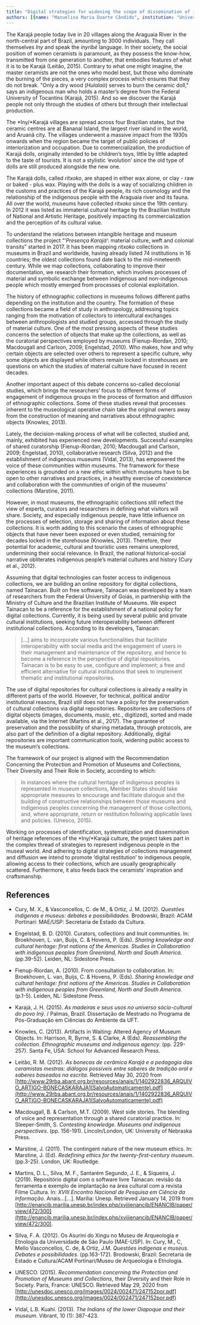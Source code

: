 ```yaml
---
title: "Digital strategies for widening the scope of dissemination of indigenous cultures: the Presença Karajá Project and the Tainacan Platform"
authors: [{name: "Manuelina Maria Duarte Cândido", institution: "Université de Liège and PPGAS/FCS/UFG – Liège, Brazil"}, {name: "Luciana Conrado Martins", institution: "Percebe e Projeto Tainacan – Network Intelligence Laboratory/ FCI/UNB – São Paulo, Brazil"}, {name: "Andréa Dias Vial", institution: "Independent Researcher, Dra. História Social – São Paulo, Brazil"}]
---
```


The Karajá people today live in 20 villages along the Araguaia River in
the north-central part of Brazil, amounting to 3000 individuals. They
call themselves *Iny* and speak the *inyribè* language. In their
society, the social position of women ceramists is paramount, as they
possess the know-how, transmitted from one generation to another, that
embodies features of what it is to be Karajá (Leitão, 2015). Contrary to
what one might imagine, the master ceramists are not the ones who model
best, but those who dominate the burning of the pieces, a very complex
process which ensures that they do not break. \"Only a dry wood
(*Hulalaò*) serves to burn the ceramic doll,\" says an indigenous man
who holds a master’s degree from the Federal University of Tocantins
(Karajá, 2015). And so we discover the Karajá people not only through
the studies of others but through their intellectual production.

The *Iny/*Karajá villages are spread across four Brazilian states, but
the ceramic centres are at Bananal Island, the largest river island in
the world, and Aruanã city. The villages underwent a massive impact from
the 1930s onwards when the region became the target of public policies
of interiorization and occupation. Due to commercialization, the
production of Karajá dolls, originally intended to be children’s toys,
little by little adapted to the taste of tourists. It is not a stylistic
‘evolution’ since the old type of dolls are still produced alongside
the new one.

The Karajá dolls, called *ritxoko*, are shaped in either wax alone, or
clay - raw or baked - plus wax. Playing with the dolls is a way of
socializing children in the customs and practices of the Karajá people,
its rich cosmology and the relationship of the indigenous people with
the Araguaia river and its fauna. All over the world, museums have
collected *ritxoko* since the 19th century. In 2012 it was listed as
immaterial cultural heritage by the Brazilian Institute of National and
Artistic Heritage, positively impacting its commercialization and the
perception of its cultural value.

To understand the relations between intangible heritage and museum
collections the project “‘*Presença Karajá*’: material culture, weft and
colonial transits” started in 2017. It has been mapping *ritxoko*
collections in museums in Brazil and worldwide, having already listed 74
institutions in 16 countries; the oldest collections found date back to
the mid-nineteenth century. While we map collections, collaborating to
improve their documentation, we research their formation, which involves
processes of material and symbolic exchange between indigenous and
non-indigenous people which mostly emerged from processes of colonial
exploitation.

The history of ethnographic collections in museums follows different
paths depending on the institution and the country. The formation of
these collections became a field of study in anthropology, addressing
topics ranging from the motivation of collectors to intercultural
exchanges between anthropologists and studied groups, accessed through
the study of material culture. One of the most pressing aspects of these
studies concerns the selection of objects that make up the collections,
as well as the curatorial perspectives employed by museums
(Fienup-Riordan, 2010; Macdougall and Carlson, 2009; Engelstad, 2010).
Who makes, how and why certain objects are selected over others to
represent a specific culture, why some objects are displayed while
others remain locked in storehouses are questions on which the studies
of material culture have focused in recent decades.

Another important aspect of this debate concerns so-called decolonial
studies, which brings the researchers’ focus to different forms of
engagement of indigenous groups in the process of formation and
diffusion of ethnographic collections. Some of these studies reveal that
processes inherent to the museological operative chain take the original
owners away from the construction of meaning and narratives about
ethnographic objects (Knowles, 2013).

Lately, the decision-making process of what will be collected, studied
and, mainly, exhibited has experienced new developments. Successful
examples of shared curatorship (Fienup-Riordan, 2010; Macdougall and
Carlson, 2009; Engelstad, 2010), collaborative research (Silva, 2012)
and the establishment of indigenous museums (Vidal, 2013), has empowered
the voice of these communities within museums. The framework for these
experiences is grounded on a new ethic within which museums have to be
open to other narratives and practices, in a healthy exercise of
coexistence and collaboration with the communities of origin of the
museums’ collections (Marstine, 2011).

However, in most museums, the ethnographic collections still reflect the
view of experts, curators and researchers in defining what visitors will
share. Society, and especially indigenous people, have little influence
on the processes of selection, storage and sharing of information about
these collections. It is worth adding to this scenario the cases of
ethnographic objects that have never been exposed or even studied,
remaining for decades locked in the storehouse (Knowles, 2013).
Therefore, their potential for academic, cultural and touristic uses
remains unexplored, undermining their social relevance. In Brazil, the
national historical-social narrative obliterates indigenous people’s
material cultures and history (Cury et al., 2012).

Assuming that digital technologies can foster access to indigenous
collections, we are building an online repository for digital
collections, named Tainacan. Built on free software, Tainacan was
developed by a team of researchers from the Federal University of Goiás,
in partnership with the Ministry of Culture and the Brazilian Institute
of Museums. We expect Tainacan to be a reference for the establishment
of a national policy for digital collections. Currently, it is being
used by several public and private cultural institutions, seeking future
interoperability between different institutional collections. According
to its developers, Tainacan:

> \[\...\] aims to incorporate various functionalities that facilitate
> interoperability with social media and the engagement of users in
> their management and maintenance of the repository, and hence to
> become a reference in the perspective of digital repositories.
> Tainacan is to be easy to use, configure and implement; a free and
> efficient alternative for cultural institutions that seek to implement
> thematic and institutional repositories.

The use of digital repositories for cultural collections is already a
reality in different parts of the world. However, for technical,
political and/or institutional reasons, Brazil still does not have a
policy for the preservation of cultural collections via digital
repositories. Repositories are collections of digital objects (images,
documents, music, etc., digitized), sorted and made available, via the
Internet (Martins et al., 2017). The guarantee of preservation and the
possibility of sharing metadata, through protocols, are also part of the
definition of a digital repository. Additionally, digital repositories
are important communication tools, widening public access to the
museum’s collections.

The framework of our project is aligned with the Recommendation
Concerning the Protection and Promotion of Museums and Collections,
Their Diversity and Their Role in Society, according to which:

> In instances where the cultural heritage of indigenous peoples is
> represented in museum collections, Member States should take
> appropriate measures to encourage and facilitate dialogue and the
> building of constructive relationships between those museums and
> indigenous peoples concerning the management of those collections,
> and, where appropriate, return or restitution following applicable
> laws and policies. (Unesco, 2015).

Working on processes of identification, systematization and
dissemination of heritage references of the *Iny/*Karajá culture, the
project takes part in the complex thread of strategies to represent
indigenous people in the museal world. And adhering to digital
strategies of collections management and diffusion we intend to promote
‘digital restitution’ to indigenous people, allowing access to their
collections, which are usually geographically scattered. Furthermore, it
also feeds back the ceramists’ inspiration and craftsmanship.

## References

- Cury, M. X., & Vasconcellos, C. de M., & Ortiz, J. M. (2012).
  *Questões indígenas e museus: debates e possibilidades.* Brodowski,
  Brazil: ACAM Portinari: MAE/USP: Secretaria de Estado da Cultura.
- Engelstad, B. D. (2010). Curators, collections and Inuit communities.
  In: Broekhoven, L. van, Buijs, C. & Hovens, P. (Eds). *Sharing
  knowledge and cultural heritage: first nations of the Americas.
  Studies in Collaboration with indigenous peoples from Greenland, North
  and South America*. (pp.39-52). Leiden, NL: Sidestone Press.

- Fienup-Riordan, A. (2010). From consultation to collaboration. In:
  Broekhoven, L. van, Buijs, C. & Hovens, P. (Eds). *Sharing knowledge
  and cultural heritage: first nations of the Americas. Studies in
  Collaboration with indigenous peoples from Greenland, North and South
  America.* (p.1-5). Leiden, NL: Sidestone Press.

- Karajá, J. H. (2015). *As madeiras e seus usos no universo
  sócio-cultural do povo Inỹ*. / Palmas, Brazil. Dissertação de Mestrado
  no Programa de Pós-Graduação em Ciências do Ambiente da UFT.

- Knowles, C. (2013). Artifacts in Waiting: Altered Agency of Museum
  Objects. In: Harrison, R, Byrne, S. & Clarke, A (Eds). *Reassembling
  the collection. Ethnographic museums and indigenous agency*. (pp.
  229-257). Santa Fe, USA: School for Advanced Research Press.

- Leitão, R. M. (2012). *As bonecas de cerâmica Karajá e a pedagogia das
  ceramistas mestras: diálogos possíveis entre saberes de tradição oral
  e saberes baseados na escrita*. Retrieved May 30, 2020 from
  [http://www.29rba.abant.org.br/resources/anais/1/1402922836_ARQUIVO_ARTIGO-BONECASKARAJA1(SalvoAutomaticamente).pdf](http://www.29rba.abant.org.br/resources/anais/1/1402922836_ARQUIVO_ARTIGO-BONECASKARAJA1(SalvoAutomaticamente).pdf)

- Macdougall, B. & Carlson, M.T. (2009). West side stories. The blending
  of voice and representation through a shared curatorial practice. In:
  Sleeper-Smith, S. *Contesting knowledge. Museums and indigenous
  perspectives*. (pp. 156-191). Lincoln/London, UK: University of
  Nebraska Press.

- Marstine, J. (2011). The contingent nature of the new museum ethics.
  In: Marstine, J. (Ed). *Redefining ethics for the twenty-first-century
  museum*. (pp.3-25). London, UK: Routledge.

- Martins, D. L., Silva, M. F., Santarém Segundo, J. E., & Siqueira, J.
  (2019). Repositório digital com o software livre Tainacan: revisão da
  ferramenta e exemplo de implantação na área cultural com a revista
  Filme Cultura. In: *XVIII Encontro Nacional de Pesquisa em Ciência da
  Informação*. Anais...\[\...\]. Marília: Unesp. Retrieved January 14,
  2019 from
  [http://enancib.marilia.unesp.br/index.php/xviiienancib/ENANCIB/paper/view/472/300](http://enancib.marilia.unesp.br/index.php/xviiienancib/ENANCIB/paper/view/472/300).

- Silva, F. A. (2012). Os Asurini do Xingu no Museu de Arqueologia e
  Etnologia da Universidade de São Paulo (MAE-USP). In: Cury, M., C,
  Mello Vasconcellos, C. de, & Ortiz, J.M. *Questões indígenas e museus.
  Debates e possibilidades*. (pp.163-172). Brodowski, Brazil: Secretaria
  de Estado e Cultura/ACAM Portinari/Museu de Arqueologia e Etnologia.

- UNESCO. (2015). *Recommendation concerning the Protection and
  Promotion of Museums and Collections*, their Diversity and their Role
  in Society. Paris, France: UNESCO. Retrieved May 29, 2020 from
  [http://unesdoc.unesco.org/images/0024/002471/247152por.pdf](http://unesdoc.unesco.org/images/0024/002471/247152por.pdf)

- Vidal, L.B. Kuahí. (2013). *The Indians of the lower Oiapoque and
  their museum*. Vibrant, 10 (1): 387-423.